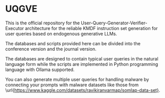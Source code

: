 # UQGVE

This is the official repository for the User-Query-Generator-Verifier-Executor architecture for the reliable KMDF instruction set generation for user queries based on endogenous generative LLMs. 

The databases and scripts provided here can be divided into the conference version and the journal version. 

The databases are designed to contain typical user queries in the natural language form while the scripts are implemented in Python programming language with Ollama supported. 

You can also generate multiple user queries for handling malware by connecting your prompts with malware datasets like those from \url{https://www.kaggle.com/datasets/ravikiranvarmap/somlap-data-set}. 
